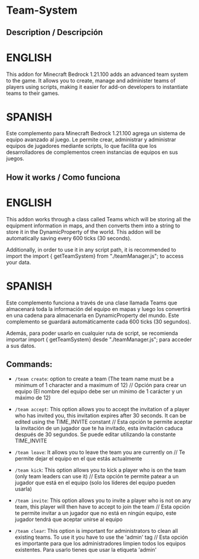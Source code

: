 # Team-System

## Description / Descripción

# ENGLISH
This addon for Minecraft Bedrock 1.21.100 adds an advanced team system to the game. It allows you to create, manage and administer teams of players using scripts, making it easier for add-on developers to instantiate teams to their games.

# SPANISH

Este complemento para Minecraft Bedrock 1.21.100 agrega un sistema de equipo avanzado al juego. Le permite crear, administrar y administrar equipos de jugadores mediante scripts, lo que facilita que los desarrolladores de complementos creen instancias de equipos en sus juegos.

## How it works / Como funciona

# ENGLISH
This addon works through a class called Teams which will be storing all the equipment information in maps, and then converts them into a string to store it in the DynamicProperty of the world. This addon will be automatically saving every 600 ticks (30 seconds).

Additionally, in order to use it in any script path, it is recommended to import the import { getTeamSystem} from "./teamManager.js"; to access your data.

# SPANISH

Este complemento funciona a través de una clase llamada Teams que almacenará toda la información del equipo en mapas y luego los convertirá en una cadena para almacenarla en DynamicProperty del mundo. Este complemento se guardará automáticamente cada 600 ticks (30 segundos).

Además, para poder usarlo en cualquier ruta de script, se recomienda importar import { getTeamSystem} desde "./teamManager.js"; para acceder a sus datos.

## Commands:

- `/team create`: option to create a team (The team name must be a minimum of 1 character and a maximum of 12) // Opción para crear un equipo (El nombre del equipo debe ser un mínimo de 1 carácter y un máximo de 12)

- `/team accept`: This option allows you to accept the invitation of a player who has invited you, this invitation expires after 30 seconds. It can be edited using the TIME_INVITE constant // Esta opción te permite aceptar la invitación de un jugador que te ha invitado, esta invitación caduca después de 30 segundos. Se puede editar utilizando la constante TIME_INVITE

- `/team leave`: It allows you to leave the team you are currently on // Te permite dejar el equipo en el que estás actualmente

- `/team kick`: This option allows you to kick a player who is on the team (only team leaders can use it) // Esta opción te permite patear a un jugador que está en el equipo (solo los líderes del equipo pueden usarla)

- `/team invite`: This option allows you to invite a player who is not on any team, this player will then have to accept to join the team // Esta opción te permite invitar a un jugador que no está en ningún equipo, este jugador tendrá que aceptar unirse al equipo

- `/team clear`: This option is important for administrators to clean all existing teams. To use it you have to use the 'admin' tag // Esta opción es importante para que los administradores limpien todos los equipos existentes. Para usarlo tienes que usar la etiqueta 'admin'